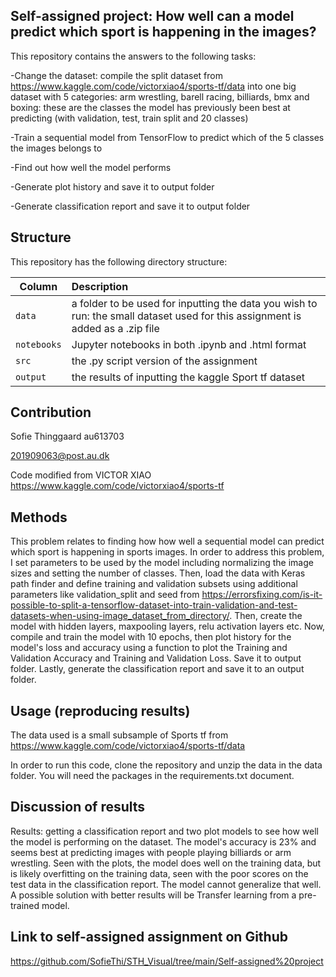 ## Self-assigned project: How well can a model predict which sport is happening in the images?

This repository contains the answers to the following tasks:

-Change the dataset: compile the split dataset from https://www.kaggle.com/code/victorxiao4/sports-tf/data into one big dataset with 5 categories: arm wrestling, barell racing, billiards, bmx and boxing: these are the classes the model has previously been best at predicting (with validation, test, train split and 20 classes)

-Train a sequential model from TensorFlow to predict which of the 5 classes the images belongs to

-Find out how well the model performs

-Generate plot history and save it to output folder

-Generate classification report and save it to output folder


## Structure

This repository has the following directory structure:

| Column | Description|
|--------|:-----------|
```data```| a folder to be used for inputting the data you wish to run: the small dataset used for this assignment is added as a .zip file
```notebooks``` | Jupyter notebooks in both .ipynb and .html format
```src``` | the .py script version of the assignment
```output``` | the results of inputting the kaggle Sport tf dataset

## Contribution

Sofie Thinggaard au613703

201909063@post.au.dk

Code modified from VICTOR XIAO https://www.kaggle.com/code/victorxiao4/sports-tf

## Methods

This problem relates to finding how how well a sequential model can predict which sport is happening in sports images. In order to address this problem, I set parameters to be used by the model including normalizing the image sizes and setting the number of classes. Then, load the data with Keras path finder and define training and validation subsets using additional parameters like validation_split and seed from https://errorsfixing.com/is-it-possible-to-split-a-tensorflow-dataset-into-train-validation-and-test-datasets-when-using-image_dataset_from_directory/. Then, create the model with hidden layers, maxpooling layers, relu activation layers etc. Now, compile and train the model with 10 epochs, then plot history for the model's loss and accuracy using a function to plot the Training and Validation Accuracy and Training and Validation Loss. Save it to output folder. Lastly, generate the classification report and save it to an output folder.

## Usage (reproducing results)

The data used is a small subsample of Sports tf from https://www.kaggle.com/code/victorxiao4/sports-tf/data

In order to run this code, clone the repository and unzip the data in the data folder. You will need the packages in the requirements.txt document.

## Discussion of results

Results: getting a classification report and two plot models to see how well the model is performing on the dataset. The model's accuracy is 23% and seems best at predicting images with people playing billiards or arm wrestling. Seen with the plots, the model does well on the training data, but is likely overfitting on the training data, seen with the poor scores on the test data in the classification report. The model cannot generalize that well. A possible solution with better results will be Transfer learning from a pre-trained model.

## Link to self-assigned assignment on Github

https://github.com/SofieThi/STH_Visual/tree/main/Self-assigned%20project
